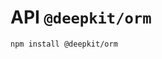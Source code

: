# API `@deepkit/orm`

```shell
npm install @deepkit/orm
```

<api-docs package="@deepkit/orm"></api-docs>